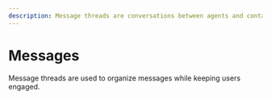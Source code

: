 ```yaml
---
description: Message threads are conversations between agents and contacts.
---
```


# Messages

Message threads are used to organize messages while keeping users engaged.

